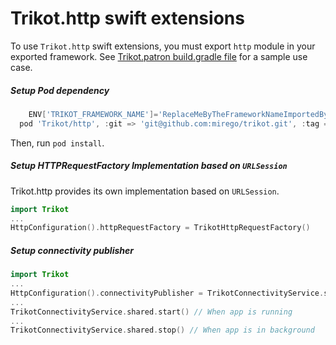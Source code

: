 # Trikot.http swift extensions

To use `Trikot.http` swift extensions, you must export `http` module in your exported framework. See [Trikot.patron build.gradle file](https://github.com/mirego/trikot.patron/blob/master/common/build.gradle.kts) for a sample use case.

##### Setup Pod dependency

```groovy
    ENV['TRIKOT_FRAMEWORK_NAME']='ReplaceMeByTheFrameworkNameImportedByCocoaPods'
  pod 'Trikot/http', :git => 'git@github.com:mirego/trikot.git', :tag => properties['trikot_version']
```

Then, run `pod install`.

##### Setup HTTPRequestFactory Implementation based on `URLSession`

Trikot.http provides its own implementation based on `URLSession`.

```swift
import Trikot
...
HttpConfiguration().httpRequestFactory = TrikotHttpRequestFactory()
```

##### Setup connectivity publisher

```swift
import Trikot
...
HttpConfiguration().connectivityPublisher = TrikotConnectivityService.shared.publisher
...
TrikotConnectivityService.shared.start() // When app is running
...
TrikotConnectivityService.shared.stop() // When app is in background
```
